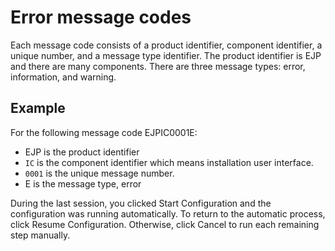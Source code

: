 # Error message codes

Each message code consists of a product identifier, component identifier, a unique number, and a message type identifier. The product identifier is EJP and there are many components. There are three message types: error, information, and warning.

## Example

For the following message code EJPIC0001E:

-   EJP is the product identifier
-   `IC` is the component identifier which means installation user interface.
-   `0001` is the unique message number.
-   E is the message type, error

During the last session, you clicked Start Configuration and the configuration was running automatically. To return to the automatic process, click Resume Configuration. Otherwise, click Cancel to run each remaining step manually.


